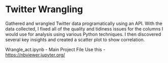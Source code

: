 # Twitter Wrangling

Gathered and wrangled Twitter data programatically using an API. With the data collected, I fixed all of the quality and tidiness issues for the columns I would use for analysis using various Python techniques. I then discovered several key insights and created a scatter plot to show correlation.

Wrangle_act.ipynb - Main Project File
Use this - https://nbviewer.jupyter.org/

